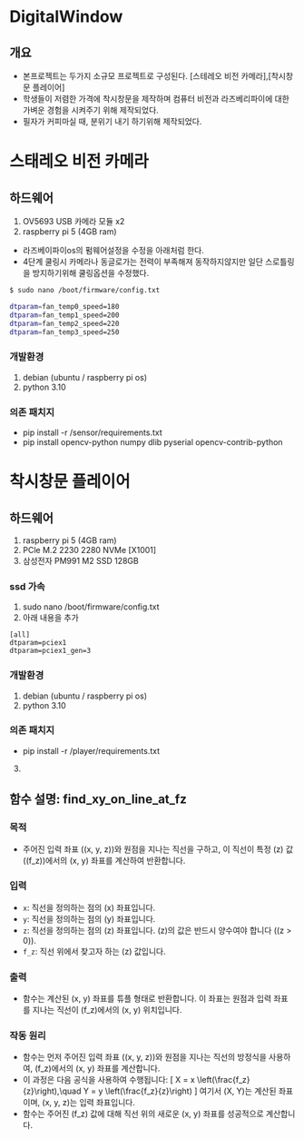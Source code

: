 # DigitalWindow
## 개요
- 본프로젝트는 두가지 소규모 프로젝트로 구성된다. [스테레오 비전 카메라],[착시창문 플레이어]
- 학생들이 저렴한 가격에 착시창문을 제작하며 컴퓨터 비전과 라즈베리파이에 대한 가벼운 경험을 시켜주기 위해 제작되었다.
- 필자가 커피마실 때, 분위기 내기 하기위해 제작되었다.

# 스태레오 비전 카메라
## 하드웨어 
1. OV5693 USB 카메라 모듈 x2
2. raspberry pi 5 (4GB ram)

- 라즈베이파이os의 펌웨어설정을 수정을 아래처럼 한다.
- 4단계 쿨링시 카메라나 동글로가는 전력이 부족해져 동작하지않지만 일단 스로틀링을 방지하기위해 쿨링옵션을 수정했다.
```bash
$ sudo nano /boot/firmware/config.txt 
```
```bash
dtparam=fan_temp0_speed=180
dtparam=fan_temp1_speed=200
dtparam=fan_temp2_speed=220
dtparam=fan_temp3_speed=250
```



### 개발환경
1. debian (ubuntu / raspberry pi os)
2. python 3.10

### 의존 패치지
- pip install -r /sensor/requirements.txt
- pip install opencv-python numpy dlib pyserial opencv-contrib-python



# 착시창문 플레이어
## 하드웨어
1. raspberry pi 5 (4GB ram)
2. PCle M.2 2230 2280 NVMe [X1001]
3. 삼성전자 PM991 M2 SSD 128GB

### ssd 가속
1. sudo nano /boot/firmware/config.txt
2. 아래 내용을 추가
```
[all]
dtparam=pciex1
dtparam=pciex1_gen=3
```

### 개발환경
1. debian (ubuntu / raspberry pi os)
2. python 3.10


### 의존 패치지
- pip install -r /player/requirements.txt

3. 
## 함수 설명: find_xy_on_line_at_fz

### 목적
- 주어진 입력 좌표 \((x, y, z)\)와 원점을 지나는 직선을 구하고, 이 직선이 특정 \(z\) 값 (\(f_z\))에서의 \(x, y\) 좌표를 계산하여 반환합니다.

### 입력
- `x`: 직선을 정의하는 점의 \(x\) 좌표입니다.
- `y`: 직선을 정의하는 점의 \(y\) 좌표입니다.
- `z`: 직선을 정의하는 점의 \(z\) 좌표입니다. \(z\)의 값은 반드시 양수여야 합니다 (\(z > 0\)).
- `f_z`: 직선 위에서 찾고자 하는 \(z\) 값입니다.

### 출력
- 함수는 계산된 \(x, y\) 좌표를 튜플 형태로 반환합니다. 이 좌표는 원점과 입력 좌표를 지나는 직선이 \(f_z\)에서의 \(x, y\) 위치입니다.

### 작동 원리
- 함수는 먼저 주어진 입력 좌표 \((x, y, z)\)와 원점을 지나는 직선의 방정식을 사용하여, \(f_z\)에서의 \(x, y\) 좌표를 계산합니다.
- 이 과정은 다음 공식을 사용하여 수행됩니다:
  \[
  X = x \left(\frac{f_z}{z}\right),\quad Y = y \left(\frac{f_z}{z}\right)
  \]
  여기서 \(X, Y\)는 계산된 좌표이며, \(x, y, z\)는 입력 좌표입니다.
- 함수는 주어진 \(f_z\) 값에 대해 직선 위의 새로운 \(x, y\) 좌표를 성공적으로 계산합니다.
